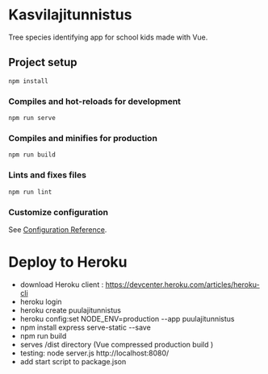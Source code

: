 # Kasvilajitunnistus

Tree species identifying app for school kids made with Vue. 

## Project setup
```
npm install
```

### Compiles and hot-reloads for development
```
npm run serve
```

### Compiles and minifies for production
```
npm run build
```

### Lints and fixes files
```
npm run lint
```

### Customize configuration
See [Configuration Reference](https://cli.vuejs.org/config/).

# Deploy to Heroku
* download Heroku client : https://devcenter.heroku.com/articles/heroku-cli
* heroku login
* heroku create puulajitunnistus
* heroku config:set NODE_ENV=production --app puulajitunnistus
* npm install express serve-static --save
* npm run build
* serves /dist directory (Vue compressed production build )
* testing: node server.js http://localhost:8080/
* add start script to package.json
